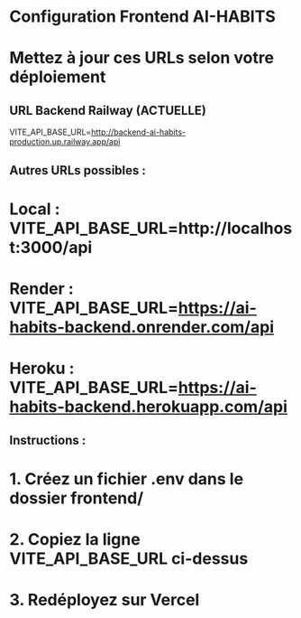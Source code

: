 # Configuration Frontend AI-HABITS

# Mettez à jour ces URLs selon votre déploiement

## URL Backend Railway (ACTUELLE)

VITE_API_BASE_URL=http://backend-ai-habits-production.up.railway.app/api

## Autres URLs possibles :

# Local : VITE_API_BASE_URL=http://localhost:3000/api

# Render : VITE_API_BASE_URL=https://ai-habits-backend.onrender.com/api

# Heroku : VITE_API_BASE_URL=https://ai-habits-backend.herokuapp.com/api

## Instructions :

# 1. Créez un fichier .env dans le dossier frontend/

# 2. Copiez la ligne VITE_API_BASE_URL ci-dessus

# 3. Redéployez sur Vercel

